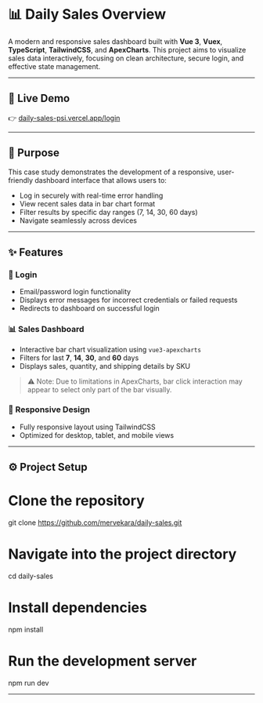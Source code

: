# 📊 Daily Sales Overview

A modern and responsive sales dashboard built with **Vue 3**, **Vuex**, **TypeScript**, **TailwindCSS**, and **ApexCharts**. This project aims to visualize sales data interactively, focusing on clean architecture, secure login, and effective state management.

---

## 🔗 Live Demo

👉 [daily-sales-psi.vercel.app/login](https://daily-sales-psi.vercel.app/login)

---

## 🎯 Purpose

This case study demonstrates the development of a responsive, user-friendly dashboard interface that allows users to:

- Log in securely with real-time error handling
- View recent sales data in bar chart format
- Filter results by specific day ranges (7, 14, 30, 60 days)
- Navigate seamlessly across devices

---

## ✨ Features

### 🔐 Login

- Email/password login functionality
- Displays error messages for incorrect credentials or failed requests
- Redirects to dashboard on successful login

### 📊 Sales Dashboard

- Interactive bar chart visualization using `vue3-apexcharts`
- Filters for last **7**, **14**, **30**, and **60** days
- Displays sales, quantity, and shipping details by SKU

> ⚠️ Note: Due to limitations in ApexCharts, bar click interaction may appear to select only part of the bar visually.

### 📱 Responsive Design

- Fully responsive layout using TailwindCSS
- Optimized for desktop, tablet, and mobile views

---

## ⚙️ Project Setup

# Clone the repository

git clone https://github.com/mervekara/daily-sales.git

# Navigate into the project directory

cd daily-sales

# Install dependencies

npm install

# Run the development server

npm run dev

---

